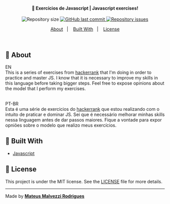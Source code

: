 <h4 align="center">
  🚀 Exercícios de Javascript | Javascript exercises!
</h4>

<p align="center">
  <img alt="Repository size" src="https://img.shields.io/github/repo-size/MateusMalvezzi/JS-Exercises">
  
  <a href="https://github.com/MateusMalvezzi/capturePage/commits/master">
    <img alt="GitHub last commit" src="https://img.shields.io/github/last-commit/MateusMalvezzi/JS-Exercises">
  </a>

  <a href="https://github.com/MateusMalvezzi/capturePage/issues">
    <img alt="Repository issues" src="https://img.shields.io/github/issues/MateusMalvezzi/JS-Exercises">
  </a>

</p>

<p align="center">
  <a href="#page_with_curl-about">About</a>&nbsp;&nbsp;&nbsp;|&nbsp;&nbsp;&nbsp;
  <a href="#wrench-built-with">Built With</a>&nbsp;&nbsp;&nbsp;|&nbsp;&nbsp;&nbsp;
  <a href="#memo-license">License</a>
</p>

<br>


## :page_with_curl: About <br>
EN <br> This is a series of exercises from [hackerrank](https://www.hackerrank.com/) that I'm doing in order to practice and master JS. I know that it is necessary to improve my skills in this language before taking bigger steps. Feel free to expose opinions about the model that I perform my exercises.<br> <br>

PT-BR <br> Esta é uma série de exercicios do [hackerrank](https://www.hackerrank.com/) que estou realizando com o intuito de praticar e dominar JS. Sei que é necessário melhorar minhas skills nessa linguagem antes de dar passos maiores. Fique a vontade para expor opniões sobre o modelo que realizo meus exercícios.


## :wrench: Built With

- [Javascript](https://www.w3schools.com/js/default.asp)


## :memo: License

This project is under the MIT license. See the [LICENSE](LICENSE.md) file for more details.

---

Made by <tr>
    <td align="center"><a href="https://github.com/MateusMalvezzi"><b>Mateus Malvezzi Rodrigues</b></a><br /></td>
  <tr>
